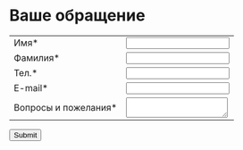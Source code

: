 # Ваше обращение
<meta http-equiv="Content-Type" content="text/html;charset=UTF-8">

<form name="Обращение с пожеланием" action="http://65ctmp130.it-trade.org/modules/Webforms/capture.php" method="post" accept-charset="utf-8" enctype="multipart/form-data"><input type="hidden" name="__vtrftk" value="sid:01443fead8f4caf10e0f47465c019ed53ac4ec97,1603958037">
	<input type="hidden" name="publicid" value="43fa5cd9ed6f6a178561761df72d8034">
	<input type="hidden" name="name" value="Обращение с пожеланием">
        <input type="hidden" name="VTIGER_RECAPTCHA_PUBLIC_KEY" value="RECAPTCHA PUBLIC KEY FOR THIS DOMAIN">
    	<table>
                            								                                																<tbody><tr>

<td><label>Имя*</label></td><td>
                                                                                                                            										                                        	<input type="text" name="firstname" value="" required="">                                        </td></tr>
                                								                                																<tr>

<td><label>Фамилия*</label></td><td>
                                                                                                                            										                                        	<input type="text" name="lastname" value="" required="">                                        </td></tr>
                                								                                																<tr>

<td><label>Тел.*</label></td><td>
                                                                                                                            										                                        	<input type="number" name="label:Тел." value="" required="">                                        </td></tr>
                                								                                																<tr>

<td><label>E-mail*</label></td><td>
                                                                                                                            										                                        	<input type="email" name="email" value="" required="">                                        </td></tr>
                                								                                																<tr>

<td><label>Вопросы и пожелания*</label></td><td>
                                                                                    	<textarea name="label:Вопросы_и_пожелания" required=""></textarea>
                                        										                                        </td></tr>
                                	</tbody></table>
    <input type="submit" value="Submit">
</form>
